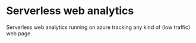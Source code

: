 # Serverless web analytics
Serverless web analytics running on azure tracking any kind of (low traffic) web page.